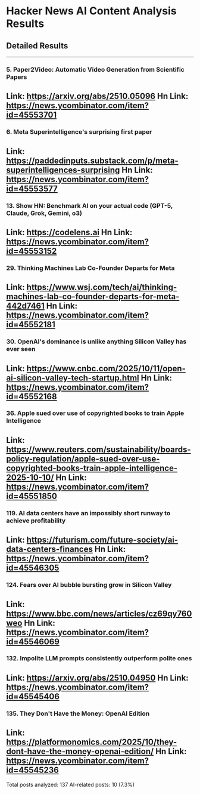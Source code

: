 # Hacker News AI Content Analysis Results

## Detailed Results

------
### 5. Paper2Video: Automatic Video Generation from Scientific Papers
Link: https://arxiv.org/abs/2510.05096
Hn Link: https://news.ycombinator.com/item?id=45553701
------
### 6. Meta Superintelligence's surprising first paper
Link: https://paddedinputs.substack.com/p/meta-superintelligences-surprising
Hn Link: https://news.ycombinator.com/item?id=45553577
------
### 13. Show HN: Benchmark AI on your actual code (GPT-5, Claude, Grok, Gemini, o3)
Link: https://codelens.ai
Hn Link: https://news.ycombinator.com/item?id=45553152
------
### 29. Thinking Machines Lab Co-Founder Departs for Meta
Link: https://www.wsj.com/tech/ai/thinking-machines-lab-co-founder-departs-for-meta-442d7461
Hn Link: https://news.ycombinator.com/item?id=45552181
------
### 30. OpenAI's dominance is unlike anything Silicon Valley has ever seen
Link: https://www.cnbc.com/2025/10/11/open-ai-silicon-valley-tech-startup.html
Hn Link: https://news.ycombinator.com/item?id=45552168
------
### 36. Apple sued over use of copyrighted books to train Apple Intelligence
Link: https://www.reuters.com/sustainability/boards-policy-regulation/apple-sued-over-use-copyrighted-books-train-apple-intelligence-2025-10-10/
Hn Link: https://news.ycombinator.com/item?id=45551850
------
### 119. AI data centers have an impossibly short runway to achieve profitability
Link: https://futurism.com/future-society/ai-data-centers-finances
Hn Link: https://news.ycombinator.com/item?id=45546305
------
### 124. Fears over AI bubble bursting grow in Silicon Valley
Link: https://www.bbc.com/news/articles/cz69qy760weo
Hn Link: https://news.ycombinator.com/item?id=45546069
------
### 132. Impolite LLM prompts consistently outperform polite ones
Link: https://arxiv.org/abs/2510.04950
Hn Link: https://news.ycombinator.com/item?id=45545406
------
### 135. They Don't Have the Money: OpenAI Edition
Link: https://platformonomics.com/2025/10/they-dont-have-the-money-openai-edition/
Hn Link: https://news.ycombinator.com/item?id=45545236
------
Total posts analyzed: 137
AI-related posts: 10 (7.3%)

